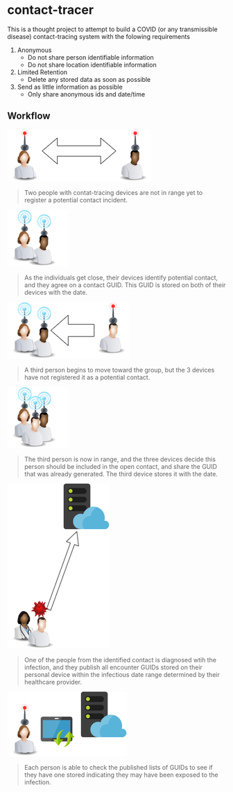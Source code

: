# contact-tracer
 
This is a thought project to attempt to build a COVID (or any transmissible disease) contact-tracing system with the folowing requirements

1. Anonymous
   - Do not share person identifiable information
   - Do not share location identifiable information
2. Limited Retention
   - Delete any stored data as soon as possible
3. Send as little information as possible
   - Only share anonymous ids and date/time



## Workflow
![Before Contact](/images/before-contact.png)
> Two people with contat-tracing devices are not in range yet to register a potential contact incident.

![First Contact](/images/first-contact.png)
> As the individuals get close, their devices identify potential contact, and they agree on a contact GUID.  This GUID is stored on both of their devices with the date.

![Incoming Additional Contact Contact](/images/incoming-additional-contact.png)
>  A third person begins to move toward the group, but the 3 devices have not registered it as a potential contact.

![Additional Contact](/images/additional-contact.png)
> The third person is now in range, and the three devices decide this person should be included in the open contact, and share the GUID that was already generated. The third device stores it with the date.

![Diagnosis Notification](/images/diagnosis-notification.png)
> One of the people from the identified contact is diagnosed wtih the infection, and they publish all encounter GUIDs stored on their personal device within the infectious date range determined by their healthcare provider.

![Search Contact](/images/search-contact.png)
> Each person is able to check the published lists of GUIDs to see if they have one stored indicating they may have been exposed to the infection.